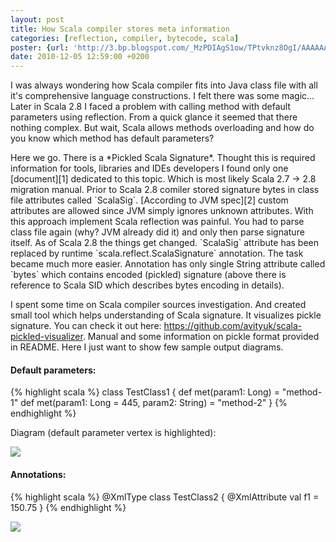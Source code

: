 ```yaml
---
layout: post
title: How Scala compiler stores meta information
categories: [reflection, compiler, bytecode, scala]
poster: {url: 'http://3.bp.blogspot.com/_MzPDIAgS1ow/TPtvknz8OgI/AAAAAAAARLI/mShNq4h6jxc/s320/scala.jpg', width: '320px', height: '253px'}
date: 2010-12-05 12:59:00 +0200
---
```

I was always wondering how Scala compiler fits into Java class file with all it\'s comprehensive language constructions. I felt there was some magic... Later in Scala 2.8 I faced a problem with calling method with default parameters using reflection. From a quick glance it seemed that there nothing complex. But wait, Scala allows methods overloading and how do you know which method has default parameters?

<a name="more" />
Here we go. There is a *Pickled Scala Signature*. Thought this is required information for tools, libraries and IDEs developers I found only one [document][1] dedicated to this topic. Which is most likely Scala 2.7 -> 2.8 migration manual. Prior to Scala 2.8 comiler stored
signature bytes in class file attributes called `ScalaSig`. [According to JVM spec][2] custom attributes are allowed since JVM simply ignores unknown attributes. With this approach implement Scala reflection was painful. You had to parse class file again (why? JVM already did it) and only then parse signature itself. As of Scala 2.8 the things get changed. `ScalaSig` attribute has been replaced by runtime `scala.reflect.ScalaSignature` annotation. The task became much more easier. Annotation has only single String attribute called `bytes` which contains encoded (pickled) signature (above there is reference to Scala SID which describes bytes encoding in details).

I spent some time on Scala compiler sources investigation. And created small tool which helps understanding of Scala signature. It visualizes
pickle signature. You can check it out here: <https://github.com/avityuk/scala-pickled-visualizer>. Manual and some information on pickle format provided in README. Here I just want to show few sample output diagrams.

#### Default parameters:
{% highlight scala %}
class TestClass1 {
  def met(param1: Long) = "method-1"
  def met(param1: Long = 445, param2: String) = "method-2"
}
{% endhighlight %}

Diagram (default parameter vertex is highlighted):

[![](http://2.bp.blogspot.com/_MzPDIAgS1ow/TPtpr0W5ldI/AAAAAAAARLA/zOemmMcQpQg/s320/TestClass1.jpg)][3]

#### Annotations:
{% highlight scala %}
@XmlType
class TestClass2 {
  @XmlAttribute
  val f1 = 150.75
}
{% endhighlight %}
  
[![](http://3.bp.blogspot.com/_MzPDIAgS1ow/TPtuhFeIZ7I/AAAAAAAARLE/dDnzoO_viLM/s320/TestClass2.jpg)][4]

[1]: http://www.scala-lang.org/sid/10 
[2]: http://java.sun.com/docs/books/jvms/second_edition/html/ClassFile.doc.html#16733 
[3]: http://2.bp.blogspot.com/_MzPDIAgS1ow/TPtpr0W5ldI/AAAAAAAARLA/zOemmMcQpQg/s1600/TestClass1.jpg 
[4]: http://3.bp.blogspot.com/_MzPDIAgS1ow/TPtuhFeIZ7I/AAAAAAAARLE/dDnzoO_viLM/s1600/TestClass2.jpg 
